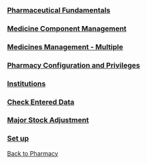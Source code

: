 
### [Pharmaceutical Fundamentals](https://github.com/hmislk/hmis/wiki/Pharmaceutical-Fundamentals)
### [Medicine Component Management](https://github.com/hmislk/hmis/wiki/Medicines)
### [Medicines Management - Multiple](https://github.com/hmislk/hmis/wiki/Medicines-Management-%E2%80%90-Multiple)
### [Pharmacy Configuration and Privileges](https://github.com/hmislk/hmis/wiki/Pharmacy-Configuration-and-Privileges)
### [Institutions](https://github.com/hmislk/hmis/wiki/Institutions)
### [Check Entered Data](https://github.com/hmislk/hmis/wiki/Check-Entered-Data)
### [Major Stock Adjustment](https://github.com/hmislk/hmis/wiki/Major-Stock-Adjusstment)
### [Set up](https://github.com/hmislk/hmis/wiki/Set-up)



[Back to Pharmacy](https://github.com/hmislk/hmis/wiki/Pharmacy)

